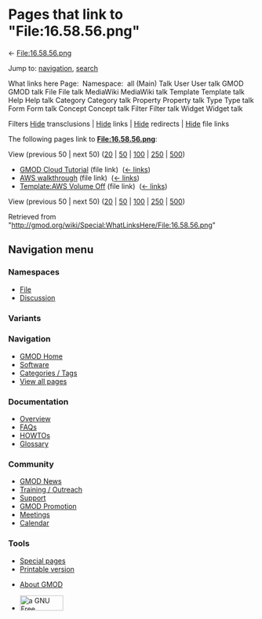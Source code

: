 <div id="mw-page-base" class="noprint">

</div>

<div id="mw-head-base" class="noprint">

</div>

<div id="content" class="mw-body" role="main">

<span id="top"></span>

<div id="mw-js-message" style="display:none;">

</div>



# <span dir="auto">Pages that link to "File:16.58.56.png"</span>

<div id="bodyContent">

<div id="contentSub">

← [File:16.58.56.png](/wiki/File:16.58.56.png "File:16.58.56.png")

</div>

<div id="jump-to-nav" class="mw-jump">

Jump to: [navigation](#mw-navigation), [search](#p-search)

</div>

<div id="mw-content-text">

What links here Page:  Namespace:  all (Main) Talk User User talk GMOD
GMOD talk File File talk MediaWiki MediaWiki talk Template Template talk
Help Help talk Category Category talk Property Property talk Type Type
talk Form Form talk Concept Concept talk Filter Filter talk Widget
Widget talk

Filters
[Hide](/mediawiki/index.php?title=Special:WhatLinksHere/File:16.58.56.png&hidetrans=1 "Special:WhatLinksHere/File:16.58.56.png")
transclusions \|
[Hide](/mediawiki/index.php?title=Special:WhatLinksHere/File:16.58.56.png&hidelinks=1 "Special:WhatLinksHere/File:16.58.56.png")
links \|
[Hide](/mediawiki/index.php?title=Special:WhatLinksHere/File:16.58.56.png&hideredirs=1 "Special:WhatLinksHere/File:16.58.56.png")
redirects \|
[Hide](/mediawiki/index.php?title=Special:WhatLinksHere/File:16.58.56.png&hideimages=1 "Special:WhatLinksHere/File:16.58.56.png")
file links

The following pages link to
**[File:16.58.56.png](/wiki/File:16.58.56.png "File:16.58.56.png")**:

View (previous 50 \| next 50)
([20](/mediawiki/index.php?title=Special:WhatLinksHere/File:16.58.56.png&limit=20 "Special:WhatLinksHere/File:16.58.56.png")
\|
[50](/mediawiki/index.php?title=Special:WhatLinksHere/File:16.58.56.png&limit=50 "Special:WhatLinksHere/File:16.58.56.png")
\|
[100](/mediawiki/index.php?title=Special:WhatLinksHere/File:16.58.56.png&limit=100 "Special:WhatLinksHere/File:16.58.56.png")
\|
[250](/mediawiki/index.php?title=Special:WhatLinksHere/File:16.58.56.png&limit=250 "Special:WhatLinksHere/File:16.58.56.png")
\|
[500](/mediawiki/index.php?title=Special:WhatLinksHere/File:16.58.56.png&limit=500 "Special:WhatLinksHere/File:16.58.56.png"))

- [GMOD Cloud Tutorial](/wiki/GMOD_Cloud_Tutorial "GMOD Cloud Tutorial")
  (file link) ‎ <span class="mw-whatlinkshere-tools">([←
  links](/mediawiki/index.php?title=Special:WhatLinksHere&target=GMOD+Cloud+Tutorial "Special:WhatLinksHere"))</span>
- [AWS walkthrough](/wiki/AWS_walkthrough "AWS walkthrough") (file link)
  ‎ <span class="mw-whatlinkshere-tools">([←
  links](/mediawiki/index.php?title=Special:WhatLinksHere&target=AWS+walkthrough "Special:WhatLinksHere"))</span>
- [Template:AWS Volume
  Off](/wiki/Template:AWS_Volume_Off "Template:AWS Volume Off") (file
  link) ‎ <span class="mw-whatlinkshere-tools">([←
  links](/mediawiki/index.php?title=Special:WhatLinksHere&target=Template%3AAWS+Volume+Off "Special:WhatLinksHere"))</span>

View (previous 50 \| next 50)
([20](/mediawiki/index.php?title=Special:WhatLinksHere/File:16.58.56.png&limit=20 "Special:WhatLinksHere/File:16.58.56.png")
\|
[50](/mediawiki/index.php?title=Special:WhatLinksHere/File:16.58.56.png&limit=50 "Special:WhatLinksHere/File:16.58.56.png")
\|
[100](/mediawiki/index.php?title=Special:WhatLinksHere/File:16.58.56.png&limit=100 "Special:WhatLinksHere/File:16.58.56.png")
\|
[250](/mediawiki/index.php?title=Special:WhatLinksHere/File:16.58.56.png&limit=250 "Special:WhatLinksHere/File:16.58.56.png")
\|
[500](/mediawiki/index.php?title=Special:WhatLinksHere/File:16.58.56.png&limit=500 "Special:WhatLinksHere/File:16.58.56.png"))

</div>

<div class="printfooter">

Retrieved from
"<http://gmod.org/wiki/Special:WhatLinksHere/File:16.58.56.png>"

</div>

<div id="catlinks" class="catlinks catlinks-allhidden">

</div>

<div class="visualClear">

</div>

</div>

</div>

<div id="mw-navigation">

## Navigation menu

<div id="mw-head">



<div id="left-navigation">

<div id="p-namespaces" class="vectorTabs" role="navigation"
aria-labelledby="p-namespaces-label">

### Namespaces

- <span id="ca-nstab-image"><a href="/wiki/File:16.58.56.png" accesskey="c"
  title="View the file page [c]">File</a></span>
- <span id="ca-talk"><a
  href="/mediawiki/index.php?title=File_talk:16.58.56.png&amp;action=edit&amp;redlink=1"
  accesskey="t"
  title="Discussion about the content page [t]">Discussion</a></span>

</div>

<div id="p-variants" class="vectorMenu emptyPortlet" role="navigation"
aria-labelledby="p-variants-label">

### 

### Variants[](#)

<div class="menu">

</div>

</div>

</div>

<div id="right-navigation">





</div>



</div>

</div>

</div>

<div id="mw-panel">

<div id="p-logo" role="banner">

<a href="/wiki/Main_Page"
style="background-image: url(http://gmod.org/images/GMOD-cogs.png);"
title="Visit the main page"></a>

</div>

<div id="p-Navigation" class="portal" role="navigation"
aria-labelledby="p-Navigation-label">

### Navigation

<div class="body">

- <span id="n-GMOD-Home">[GMOD Home](/wiki/Main_Page)</span>
- <span id="n-Software">[Software](/wiki/GMOD_Components)</span>
- <span id="n-Categories-.2F-Tags">[Categories /
  Tags](/wiki/Categories)</span>
- <span id="n-View-all-pages">[View all
  pages](/wiki/Special:AllPages)</span>

</div>

</div>

<div id="p-Documentation" class="portal" role="navigation"
aria-labelledby="p-Documentation-label">

### Documentation

<div class="body">

- <span id="n-Overview">[Overview](/wiki/Overview)</span>
- <span id="n-FAQs">[FAQs](/wiki/Category:FAQ)</span>
- <span id="n-HOWTOs">[HOWTOs](/wiki/Category:HOWTO)</span>
- <span id="n-Glossary">[Glossary](/wiki/Glossary)</span>

</div>

</div>

<div id="p-Community" class="portal" role="navigation"
aria-labelledby="p-Community-label">

### Community

<div class="body">

- <span id="n-GMOD-News">[GMOD News](/wiki/GMOD_News)</span>
- <span id="n-Training-.2F-Outreach">[Training /
  Outreach](/wiki/Training_and_Outreach)</span>
- <span id="n-Support">[Support](/wiki/Support)</span>
- <span id="n-GMOD-Promotion">[GMOD
  Promotion](/wiki/GMOD_Promotion)</span>
- <span id="n-Meetings">[Meetings](/wiki/Meetings)</span>
- <span id="n-Calendar">[Calendar](/wiki/Calendar)</span>

</div>

</div>

<div id="p-tb" class="portal" role="navigation"
aria-labelledby="p-tb-label">

### Tools

<div class="body">

- <span id="t-specialpages"><a href="/wiki/Special:SpecialPages" accesskey="q"
  title="A list of all special pages [q]">Special pages</a></span>
- <span id="t-print"><a
  href="/mediawiki/index.php?title=Special:WhatLinksHere/File:16.58.56.png&amp;printable=yes"
  rel="alternate" accesskey="p"
  title="Printable version of this page [p]">Printable version</a></span>

</div>

</div>

</div>

</div>

<div id="footer" role="contentinfo">

- <span id="footer-places-about">[About
  GMOD](/wiki/GMOD:About "GMOD:About")</span>

<!-- -->

- <span id="footer-copyrightico">[<img src="http://www.gnu.org/graphics/gfdl-logo-small.png" width="88"
  height="31" alt="a GNU Free Documentation License" />](http://www.gnu.org/licenses/fdl-1.3.html)</span>


<div style="clear:both">

</div>

</div>
